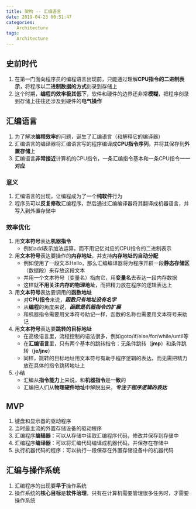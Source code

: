 ```yaml
---
title: 架构 -- 汇编语言
date: 2019-04-23 00:51:47
categories:
    Architecture
tags:
    Architecture
---
```


## 史前时代
1. 在第一门面向程序员的编程语言出现前，只能通过理解**CPU指令的二进制表示**，将程序以**二进制数据的方式**刻录到存储上
2. 这个时期，**编程的效率极其低下**，软件和硬件的边界还非常**模糊**，把程序刻录到存储上往往还涉及到硬件的**电气操作**

<!-- more -->

## 汇编语言
1. 为了解决**编程效率**的问题，诞生了汇编语言（和解释它的编译器）
2. 汇编语言的编译器将汇编语言写的程序编译成**CPU指令序列**，并将其保存到**外置存储**上
3. 汇编语言**非常接近**计算机的CPU指令，一条汇编指令基本和一条CPU指令**一一对应**

### 意义
1. 汇编语言的出现，让编程成为了一个**纯软件**行为
2. 程序员可以**反复修改**汇编程序，然后通过汇编编译器将其翻译成机器语言，并写入到外置存储中

### 效率优化
1. 用**文本符号**表达**机器指令**
    - 例如add表示加法运算，而不用记忆对应的CPU指令的二进制表示
2. 用**文本符号**表达要操作的**内存地址**，并支持**内存地址的自动分配**
    - 例如使用了一段文本Hello，那么汇编编译器将为程序开辟一段**静态存储区**（数据段）来存放这段文本
    - 并用一个文本符号（变量名）指向它，用**变量名**去表达一段内存数据
    - 这样就**不用关注内存的物理地址**，而把精力放在程序的逻辑表达上
3. 用**文本符号**表达要调用的**函数地址**
    - 对**CPU指令**来说，_**函数只有地址没有名字**_
    - 从**编程**的角度来说，_**函数是机器指令的扩展**_
    - 和机器指令需要用文本符号助记一样，函数的名称也需要用文本符号来助记
4. 用**文本符号**表达要**跳转的目标地址**
    - 在高级语言里，流程控制的语法很多，例如goto/if/else/for/while/until等
    - 在**汇编语言**里，只有两个基本的跳转指令：无条件跳转（**jmp**）和条件跳转（**je/jne**）
    - 同样，跳转的目标地址用文本符号有助于程序逻辑的表达，而无需把精力放在具体的指令跳转地址上
5. 小结
    - 汇编从**指令能力**上来说，和**机器指令**是**一致**的
    - 汇编把人们从**物理硬件地址**中解脱出来，_**专注于程序逻辑的表达**_

## MVP
1. 键盘和显示器的驱动程序
2. 当时最主流的外置存储设备的驱动程序
3. 汇编程序**编辑器**：可以从存储中读取汇编程序代码，修改并保存到存储中
4. 汇编程序**编译器**：可以将汇编代码编译成机器代码，并保存在存储中
5. 执行机器代码的程序：可以执行一段保存在外置存储设备中的机器代码

## 汇编与操作系统
1. 汇编程序的出现要**早于**操作系统
2. 操作系统的**核心目标**是**软件治理**，只有在计算机需要管理很多任务时，才需要操作系统

<!-- indicate-the-source -->
